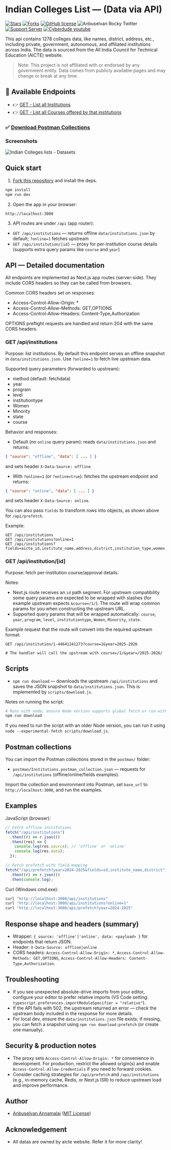 # Indian Colleges List — (Data via API)

[![Stars](https://img.shields.io/github/stars/anburocky3/indian-colleges-data)](https://github.com/anburocky3/indian-colleges-data)
[![Forks](https://img.shields.io/github/forks/anburocky3/indian-colleges-data)](https://github.com/anburocky3/indian-colleges-data)
[![GitHub license](https://img.shields.io/github/license/anburocky3/indian-colleges-data)](https://github.com/anburocky3/indian-colleges-data)
![Anbuselvan Rocky Twitter](https://img.shields.io/twitter/url?style=social&url=https%3A%2F%2Fgithub.com%2Fanburocky3%2Findian-colleges-data)
[![Support Server](https://img.shields.io/discord/742347296091537448.svg?label=Discord&logo=Discord&colorB=7289da)](https://discord.gg/6ktMR65YMy)
[![Cyberdude youtube](https://img.shields.io/youtube/channel/subscribers/UCteUj8bL1ppZcS70UCWrVfw?style=social)](https://www.youtube.com/c/cyberdudenetworks)

This api contains 1278 colleges data, like names, district, address, etc., including private, government, autonomous, and affiliated institutions across India. The data is sourced from the All India Council for Technical Education (AICTE)
website.

> Note: This project is not affiliated with or endorsed by any government entity. Data comes from publicly available pages and may change or break at any time.

## 🚀 Available Endpoints

- 👉 [GET - List all Institutions](https://indian-colleges-list.vercel.app/api/institutions)
- 👉 [GET - List all Courses offered by that institutions](https://indian-colleges-list.vercel.app/api/institution/1-44641241273?course=1&year=2025-2026)

### ✅ [Download Postman Collections](https://raw.githubusercontent.com/anburocky3/indian-colleges-data/refs/heads/main/postman/Institutions.postman_collection.json)

### Screenshots

![Indian Colleges lists - Datasets](/screenshots/1.png)

## Quick start

1. [Fork this repository](https://github.com/anburocky3/indian-colleges-data/fork) and install the deps.

```bash
npm install
npm run dev
```

2. Open the app in your browser:

```
http://localhost:3000
```

3. API routes are under `/api` (app router):

- `GET /api/institutions` — returns offline `data/institutions.json` by default; `?online=1` fetches upstream
- `GET /api/institution/[id]` — proxy for per-institution course details (supports extra query params like `course` and `year`)

## API — Detailed documentation

All endpoints are implemented as Next.js app routes (server-side). They include CORS headers so they can be called from browsers.

Common CORS headers set on responses:

- Access-Control-Allow-Origin: \*
- Access-Control-Allow-Methods: GET,OPTIONS
- Access-Control-Allow-Headers: Content-Type,Authorization

OPTIONS preflight requests are handled and return 204 with the same CORS headers.

### GET /api/institutions

Purpose: list institutions. By default this endpoint serves an offline snapshot in `data/institutions.json`. Use `?online=1` to fetch live upstream data.

Supported query parameters (forwarded to upstream):

- method (default: fetchdata)
- year
- program
- level
- institutiontype
- Women
- Minority
- state
- course

Behavior and responses:

- Default (no `online` query param): reads `data/institutions.json` and returns:

```json
{ "source": "offline", "data": [ ... ] }
```

and sets header `X-Data-Source: offline`.

- With `?online=1` (or `?online=true`): fetches the upstream endpoint and returns:

```json
{ "source": "online", "data": [ ... ] }
```

and sets header `X-Data-Source: online`.

You can also pass `fields` to transform rows into objects, as shown above for `/api/prefetch`.

Example:

```
GET /api/institutions
GET /api/institutions?online=1
GET /api/institutions?fields=aicte_id,institute_name,address,district,institution_type,women,minority,other_id
```

### GET /api/institution/[id]

Purpose: fetch per-institution course/approval details.

Notes:

- Next.js route receives an `id` path segment. For upstream compatibility some query params are expected to be wrapped with slashes (for example upstream expects `&course=/1/`). The route will wrap common params for you when constructing the upstream URL.
- Supported query params that will be wrapped automatically: `course`, `year`, `program`, `level`, `institutiontype`, `Women`, `Minority`, `state`.

Example request that the route will convert into the required upstream format:

```
GET /api/institution/1-44641241273?course=1&year=2025-2026

# The handler will call the upstream with course=/1/&year=/2025-2026/
```

## Scripts

- `npm run download` — downloads the upstream `/api/institutions` and saves the JSON snapshot to `data/institutions.json`. This is implemented by `scripts/download.js`.

Notes on running the script:

```bash
# Runs with node; ensure Node version supports global fetch or run with experimental fetch enabled if needed.
npm run download
```

If you need to run the script with an older Node version, you can run it using `node --experimental-fetch scripts/download.js`.

## Postman collections

You can import the Postman collections stored in the `postman/` folder:

- `postman/Institutions.postman_collection.json` — requests for `/api/institutions` (offline/online/fields examples).

Import the collection and environment into Postman, set `base_url` to `http://localhost:3000`, and run the examples.

## Examples

JavaScript (browser):

```js
// Fetch offline institutions
fetch("/api/institutions")
  .then((r) => r.json())
  .then((res) => {
    console.log(res.source); // 'offline' or 'online'
    console.log(res.data);
  });

// Fetch prefetch with field mapping
fetch("/api/prefetch?year=2024-2025&fields=id,institute_name,district")
  .then((r) => r.json())
  .then(console.log);
```

Curl (Windows cmd.exe):

```cmd
curl "http://localhost:3000/api/institutions"
curl "http://localhost:3000/api/institutions?online=1"
curl "http://localhost:3000/api/prefetch?year=2024-2025"
```

## Response shape and headers (summary)

- Wrapper: `{ source: 'offline'|'online', data: <payload> }` for endpoints that return JSON.
- Header: `X-Data-Source: offline|online`
- CORS headers: `Access-Control-Allow-Origin: *`, `Access-Control-Allow-Methods: GET,OPTIONS`, `Access-Control-Allow-Headers: Content-Type,Authorization`.

## Troubleshooting

- If you see unexpected absolute-drive imports from your editor, configure your editor to prefer relative imports (VS Code setting: `typescript.preferences.importModuleSpecifier = "relative"`).
- If the API fails with 502, the upstream returned an error — check the upstream body included in the response for more details.
- For local dev, ensure the `data/institutions.json` file exists; if missing, you can fetch a snapshot using `npm run download:prefetch` (or create one manually).

## Security & production notes

- The proxy sets `Access-Control-Allow-Origin: *` for convenience in development. For production, restrict the allowed origin(s) and enable `Access-Control-Allow-Credentials` if you need to forward cookies.
- Consider caching strategies for `/api/prefetch` and `/api/institutions` (e.g., in-memory cache, Redis, or Next.js ISR) to reduce upstream load and improve performance.

## Author

- [Anbuselvan Annamalai](https://fb.me/anburocky3) ([MIT License](/LICENSE))

## Acknowledgement

- All datas are owned by aicte website. Refer it for more clarity!
